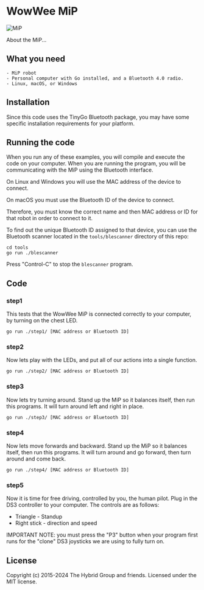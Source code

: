 # WowWee MiP

![MiP](../../images/mip.jpg)

About the MiP...

## What you need

    - MiP robot
    - Personal computer with Go installed, and a Bluetooth 4.0 radio.
    - Linux, macOS, or Windows

## Installation

Since this code uses the TinyGo Bluetooth package, you may have some specific installation requirements for your platform.

## Running the code

When you run any of these examples, you will compile and execute the code on your computer. When you are running the program, you will be communicating with the MiP using the Bluetooth interface.

On Linux and Windows you will use the MAC address of the device to connect.

On macOS you must use the Bluetooth ID of the device to connect.

Therefore, you must know the correct name and then MAC address or ID for that robot in order to connect to it.

To find out the unique Bluetooth ID assigned to that device, you can use the Bluetooth scanner located in the `tools/blescanner` directory of this repo:

```
cd tools
go run ./blescanner
```

Press "Control-C" to stop the `blescanner` program. 

## Code

### step1

This tests that the WowWee MiP is connected correctly to your computer, by turning on the chest LED.

```
go run ./step1/ [MAC address or Bluetooth ID]
```

### step2

Now lets play with the LEDs, and put all of our actions into a single function.

```
go run ./step2/ [MAC address or Bluetooth ID]
```

### step3

Now lets try turning around. Stand up the MiP so it balances itself, then run this programs. It will turn around left and right in place.

```
go run ./step3/ [MAC address or Bluetooth ID]
```

### step4

Now lets move forwards and backward. Stand up the MiP so it balances itself, then run this programs. It will turn around and go forward, then turn around and come back.

```
go run ./step4/ [MAC address or Bluetooth ID]
```

### step5

Now it is time for free driving, controlled by you, the human pilot. Plug in the DS3 controller to your computer. The controls are as follows:

* Triangle    - Standup
* Right stick - direction and speed


IMPORTANT NOTE: you must press the "P3" button when your program first runs for the "clone" DS3 joysticks we are using to fully turn on.

## License

Copyright (c) 2015-2024 The Hybrid Group and friends. Licensed under the MIT license.
